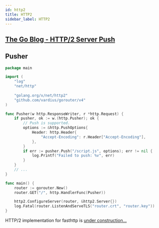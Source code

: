 ```yaml
---
id: http2
title: HTTP2
sidebar_label: HTTP2
---
```


## [The Go Blog - HTTP/2 Server Push](https://blog.golang.org/h2push)

## Pusher
<!--DOCUSAURUS_CODE_TABS-->
<!--net/http-->
```go
package main

import (
    "log"
    "net/http"
	
    "golang.org/x/net/http2"
    "github.com/vardius/gorouter/v4"
)

func Pusher(w http.ResponseWriter, r *http.Request) {
    if pusher, ok := w.(http.Pusher); ok {
        // Push is supported.
        options := &http.PushOptions{
            Header: http.Header{
                "Accept-Encoding": r.Header["Accept-Encoding"],
            },
        }
        if err := pusher.Push("/script.js", options); err != nil {
            log.Printf("Failed to push: %v", err)
        }
    }
    // ...
}

func main() {
    router := gorouter.New()
    router.GET("/", http.HandlerFunc(Pusher))

    http2.ConfigureServer(router, &http2.Server{})
    log.Fatal(router.ListenAndServeTLS("router.crt", "router.key"))
}
```
<!--valyala/fasthttp-->
HTTP/2 implementation for fasthttp is [under construction...](https://github.com/fasthttp/http2)
<!--END_DOCUSAURUS_CODE_TABS-->